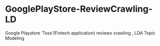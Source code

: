# GooglePlayStore-ReviewCrawling-LD
Google Playstore ‘Toss’(Fintech application) reviews crawling , LDA Topic Modeling
